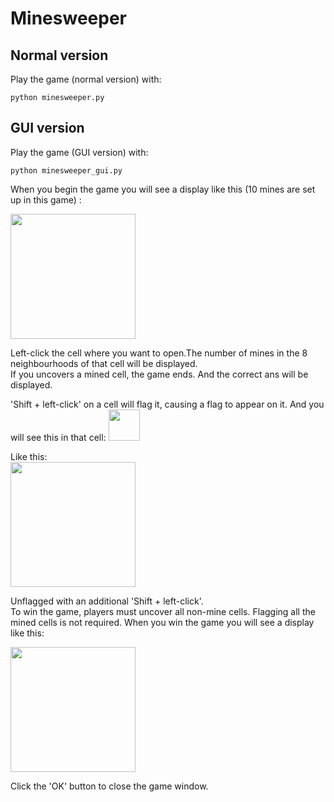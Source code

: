 # Minesweeper

## Normal version
Play the game (normal version) with:
```
python minesweeper.py
```

## GUI version
Play the game (GUI version) with:
```
python minesweeper_gui.py
```
When you begin the game you will see a display like this (10 mines are set up in this game) :

<img src="https://user-images.githubusercontent.com/52001212/119067586-69fdf100-ba1d-11eb-8a3f-c4c5913f5134.jpg" width="200px">

Left-click the cell where you want to open.The number of mines in the 8 neighbourhoods of that cell will be displayed. <br>
If you uncovers a mined cell, the game ends. And the correct ans will be displayed.

'Shift + left-click' on a cell will flag it, causing a flag to appear on it. And you will see this in that cell:
<img src="https://user-images.githubusercontent.com/52001212/119067306-b7c62980-ba1c-11eb-863c-4ffcb84c380e.png" width="50px">

Like this: <br>
<img src="https://user-images.githubusercontent.com/52001212/119069883-e98dbf00-ba21-11eb-9c1c-564db664e2f3.jpg" width="200px">

Unflagged with an additional 'Shift + left-click'. <br>
To win the game, players must uncover all non-mine cells. Flagging all the mined cells is not required. When you win the game you will see a display like this:

<img src="https://user-images.githubusercontent.com/52001212/119070530-2312fa00-ba23-11eb-9699-ab860e4dcb43.jpg" width="200px">

Click the 'OK' button to close the game window.
